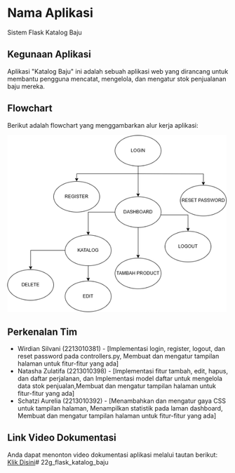 # Nama Aplikasi
Sistem Flask Katalog Baju

## Kegunaan Aplikasi
Aplikasi "Katalog Baju" ini adalah sebuah aplikasi web yang dirancang untuk membantu pengguna mencatat, mengelola, dan mengatur stok penjualanan baju mereka.

## Flowchart
Berikut adalah flowchart yang menggambarkan alur kerja aplikasi:

<img src="screenshot/user-flow.png" alt="Flowchart Aplikasi" width="500">

## Perkenalan Tim
- Wirdian Silvani (2213010381) - [Implementasi login, register, logout, dan reset password pada controllers.py, Membuat dan mengatur tampilan halaman untuk fitur-fitur yang ada]
- Natasha Zulatifa (2213010398) - [Implementasi fitur tambah, edit, hapus, dan daftar perjalanan, dan Implementasi model daftar untuk mengelola data stok penjualan,Membuat dan mengatur tampilan halaman untuk fitur-fitur yang ada]
- Schatzi Aurelia (2213010392) - [Menambahkan dan mengatur gaya CSS untuk tampilan halaman, Menampilkan statistik pada laman dashboard, Membuat dan mengatur tampilan halaman untuk fitur-fitur yang ada]

## Link Video Dokumentasi
Anda dapat menonton video dokumentasi aplikasi melalui tautan berikut: [Klik Disini](https://youtu.be/98APVvkTD8U)# 22g_flask_katalog_baju
